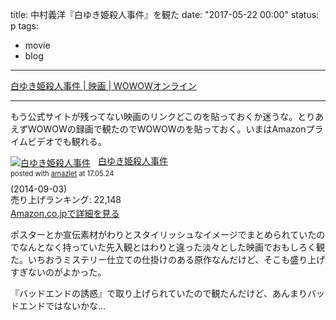 title: 	中村義洋『白ゆき姫殺人事件』を観た
date: "2017-05-22 00:00"
status: p
tags:
- movie
- blog
---

[白ゆき姫殺人事件 \| 映画 \| WOWOWオンライン](http://www.wowow.co.jp/detail/106206/-/01)

---

もう公式サイトが残ってない映画のリンクどこのを貼っておくか迷うな。とりあえずWOWOWの録画で観たのでWOWOWのを貼っておく。いまはAmazonプライムビデオでも観れる。

<div class="amazlet-box" style="margin-bottom:0px;"><div class="amazlet-image" style="float:left;margin:0px 12px 1px 0px;"><a href="http://www.amazon.co.jp/exec/obidos/ASIN/B00N9C4N9A/dotimpact-22/ref=nosim/" name="amazletlink" target="_blank"><img src="https://images-fe.ssl-images-amazon.com/images/I/51KOY3KsDnL._SL160_.jpg" alt="白ゆき姫殺人事件" style="border: none;" /></a></div><div class="amazlet-info" style="line-height:120%; margin-bottom: 10px"><div class="amazlet-name" style="margin-bottom:10px;line-height:120%"><a href="http://www.amazon.co.jp/exec/obidos/ASIN/B00N9C4N9A/dotimpact-22/ref=nosim/" name="amazletlink" target="_blank">白ゆき姫殺人事件</a><div class="amazlet-powered-date" style="font-size:80%;margin-top:5px;line-height:120%">posted with <a href="http://www.amazlet.com/" title="amazlet" target="_blank">amazlet</a> at 17.05.24</div></div><div class="amazlet-detail"> (2014-09-03)<br />売り上げランキング: 22,148<br /></div><div class="amazlet-sub-info" style="float: left;"><div class="amazlet-link" style="margin-top: 5px"><a href="http://www.amazon.co.jp/exec/obidos/ASIN/B00N9C4N9A/dotimpact-22/ref=nosim/" name="amazletlink" target="_blank">Amazon.co.jpで詳細を見る</a></div></div></div><div class="amazlet-footer" style="clear: left"></div></div>

ポスターとか宣伝素材がわりとスタイリッシュなイメージでまとめられていたのでなんとなく持っていた先入観とはわりと違った淡々とした映画でおもしろく観た。いちおうミステリー仕立ての仕掛けのある原作なんだけど、そこも盛り上げすぎないのがよかった。

『バッドエンドの誘惑』で取り上げられていたので観たんだけど、あんまりバッドエンドではないかな…
